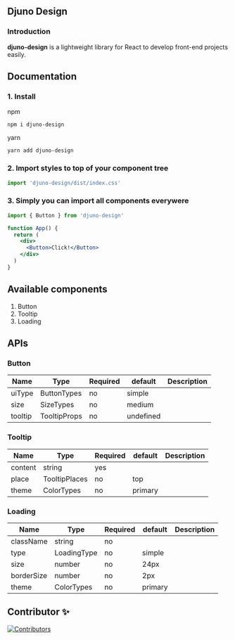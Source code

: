 ## Djuno Design

### Introduction

**djuno-design** is a lightweight library for React to develop front-end projects easily.

## Documentation

### 1. Install

npm

    npm i djuno-design

yarn

    yarn add djuno-design

### 2. Import styles to top of your component tree

```jsx
import 'djuno-design/dist/index.css'
```

### 3. Simply you can import all components everywere

```jsx
import { Button } from 'djuno-design'

function App() {
  return (
    <div>
      <Button>Click!</Button>
    </div>
  )
}
```

## Available components

1. Button
2. Tooltip
3. Loading

## APIs

### Button

| Name    | Type         | Required | default   | Description |
| ------- | ------------ | -------- | --------- | ----------- |
| uiType  | ButtonTypes  | no       | simple    |             |
| size    | SizeTypes    | no       | medium    |             |
| tooltip | TooltipProps | no       | undefined |             |

### Tooltip

| Name    | Type          | Required | default | Description |
| ------- | ------------- | -------- | ------- | ----------- |
| content | string        | yes      |         |             |
| place   | TooltipPlaces | no       | top     |             |
| theme   | ColorTypes    | no       | primary |             |

### Loading

| Name       | Type        | Required | default | Description |
| ---------- | ----------- | -------- | ------- | ----------- |
| className  | string      | no       |         |             |
| type       | LoadingType | no       | simple  |             |
| size       | number      | no       | 24px    |             |
| borderSize | number      | no       | 2px     |             |
| theme      | ColorTypes  | no       | primary |             |

## Contributor ✨

[![Contributors](https://contrib.rocks/image?repo=DevAnsar/react-search-hook)](https://github.com/DevAnsar/react-search-hook/graphs/contributors)
